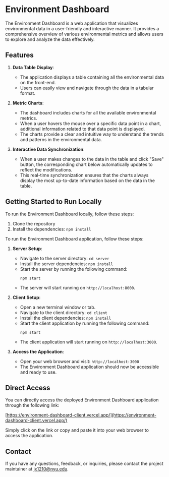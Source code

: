 # Environment Dashboard

The Environment Dashboard is a web application that visualizes environmental data in a user-friendly and interactive manner. It provides a comprehensive overview of various environmental metrics and allows users to explore and analyze the data effectively.

## Features

1. **Data Table Display**:
   - The application displays a table containing all the environmental data on the front-end.
   - Users can easily view and navigate through the data in a tabular format.

2. **Metric Charts**:
   - The dashboard includes charts for all the available environmental metrics.
   - When a user hovers the mouse over a specific data point in a chart, additional information related to that data point is displayed.
   - The charts provide a clear and intuitive way to understand the trends and patterns in the environmental data.

3. **Interactive Data Synchronization**:
   - When a user makes changes to the data in the table and click "Save" button, the corresponding chart below automatically updates to reflect the modifications.
   - This real-time synchronization ensures that the charts always display the most up-to-date information based on the data in the table.

## Getting Started to Run Locally

To run the Environment Dashboard locally, follow these steps:

1. Clone the repository
3. Install the dependencies: `npm install`

To run the Environment Dashboard application, follow these steps:

1. **Server Setup**:
   - Navigate to the server directory: `cd server`
   - Install the server dependencies: `npm install`
   - Start the server by running the following command:
     ```
     npm start
     ```
   - The server will start running on `http://localhost:8000`.

2. **Client Setup**:
   - Open a new terminal window or tab.
   - Navigate to the client directory: `cd client`
   - Install the client dependencies: `npm install`
   - Start the client application by running the following command:
     ```
     npm start
     ```
   - The client application will start running on `http://localhost:3000`.

3. **Access the Application**:
   - Open your web browser and visit: `http://localhost:3000`
   - The Environment Dashboard application should now be accessible and ready to use.
## Direct Access

You can directly access the deployed Environment Dashboard application through the following link:

[https://environment-dashboard-client.vercel.app/](https://environment-dashboard-client.vercel.app/)

Simply click on the link or copy and paste it into your web browser to access the application.


## Contact

If you have any questions, feedback, or inquiries, please contact the project maintainer at [jx1210@nyu.edu](mailto:jx1210@nyu.edu).
